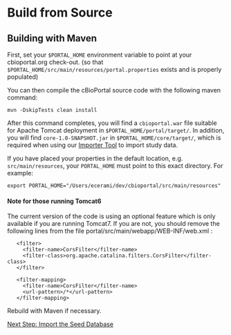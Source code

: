 
# Build from Source

## Building with Maven

First, set your `$PORTAL_HOME` environment variable to point at your cbioportal.org check-out.
(so that `$PORTAL_HOME/src/main/resources/portal.properties` exists and is properly populated)

You can then compile the cBioPortal source code with the following maven command:

```
mvn -DskipTests clean install
```

After this command completes, you will find a `cbioportal.war` file suitable for Apache Tomcat deployment in `$PORTAL_HOME/portal/target/`.  In addition, you will find `core-1.0-SNAPSHOT.jar` in `$PORTAL_HOME/core/target/`, which is required when using our [Importer Tool](Importer-Tool.md) to import study data. 

If you have placed your properties in the default location, e.g. `src/main/resources`, your `PORTAL_HOME` must point to this exact directory.  For example:

    export PORTAL_HOME="/Users/ecerami/dev/cbioportal/src/main/resources"

#### Note for those running Tomcat6

The current version of the code is using an optional feature which is only available if you are running Tomcat7. If you are not, you should remove the following lines from the file portal/src/main/webapp/WEB-INF/web.xml :
```
   <filter>
     <filter-name>CorsFilter</filter-name>
     <filter-class>org.apache.catalina.filters.CorsFilter</filter-class>
   </filter>

   <filter-mapping>
     <filter-name>CorsFilter</filter-name>
     <url-pattern>/*</url-pattern>
   </filter-mapping>
```
Rebuild with Maven if necessary.

[Next Step: Import the Seed Database](Import-the-Seed-Database.md)
